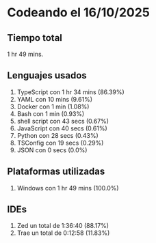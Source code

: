 # Codeando el 16/10/2025

## Tiempo total
1 hr 49 mins.

## Lenguajes usados
1. TypeScript con 1 hr 34 mins (86.39%)
1. YAML con 10 mins (9.61%)
1. Docker con 1 min (1.08%)
1. Bash con 1 min (0.93%)
1. shell script con 43 secs (0.67%)
1. JavaScript con 40 secs (0.61%)
1. Python con 28 secs (0.43%)
1. TSConfig con 19 secs (0.29%)
1. JSON con 0 secs (0.0%)

## Plataformas utilizadas
1. Windows con 1 hr 49 mins (100.0%)

## IDEs
1. Zed un total de 1:36:40 (88.17%)
1. Trae un total de 0:12:58 (11.83%)
